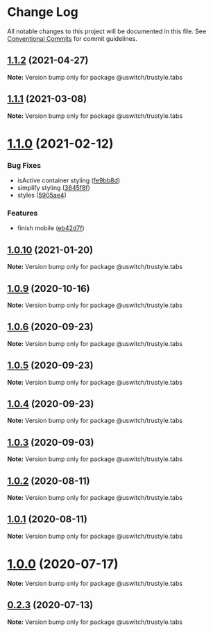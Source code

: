 # Change Log

All notable changes to this project will be documented in this file.
See [Conventional Commits](https://conventionalcommits.org) for commit guidelines.

## [1.1.2](https://github.com/uswitch/trustyle/compare/@uswitch/trustyle.tabs@1.1.1...@uswitch/trustyle.tabs@1.1.2) (2021-04-27)

**Note:** Version bump only for package @uswitch/trustyle.tabs





## [1.1.1](https://github.com/uswitch/trustyle/compare/@uswitch/trustyle.tabs@1.1.0...@uswitch/trustyle.tabs@1.1.1) (2021-03-08)

**Note:** Version bump only for package @uswitch/trustyle.tabs





# [1.1.0](https://github.com/uswitch/trustyle/compare/@uswitch/trustyle.tabs@1.0.10...@uswitch/trustyle.tabs@1.1.0) (2021-02-12)


### Bug Fixes

* isActive container styling ([fe9bb8d](https://github.com/uswitch/trustyle/commit/fe9bb8d))
* simplify styling ([3645f8f](https://github.com/uswitch/trustyle/commit/3645f8f))
* styles ([5905ae4](https://github.com/uswitch/trustyle/commit/5905ae4))


### Features

* finish mobile ([eb42d7f](https://github.com/uswitch/trustyle/commit/eb42d7f))





## [1.0.10](https://github.com/uswitch/trustyle/compare/@uswitch/trustyle.tabs@1.0.9...@uswitch/trustyle.tabs@1.0.10) (2021-01-20)

**Note:** Version bump only for package @uswitch/trustyle.tabs





## [1.0.9](https://github.com/uswitch/trustyle/compare/@uswitch/trustyle.tabs@1.0.8...@uswitch/trustyle.tabs@1.0.9) (2020-10-16)

**Note:** Version bump only for package @uswitch/trustyle.tabs





## [1.0.6](https://github.com/uswitch/trustyle/compare/@uswitch/trustyle.tabs@1.0.4...@uswitch/trustyle.tabs@1.0.6) (2020-09-23)

**Note:** Version bump only for package @uswitch/trustyle.tabs





## [1.0.5](https://github.com/uswitch/trustyle/compare/@uswitch/trustyle.tabs@1.0.4...@uswitch/trustyle.tabs@1.0.5) (2020-09-23)

**Note:** Version bump only for package @uswitch/trustyle.tabs





## [1.0.4](https://github.com/uswitch/trustyle/compare/@uswitch/trustyle.tabs@1.0.3...@uswitch/trustyle.tabs@1.0.4) (2020-09-23)

**Note:** Version bump only for package @uswitch/trustyle.tabs





## [1.0.3](https://github.com/uswitch/trustyle/compare/@uswitch/trustyle.tabs@1.0.2...@uswitch/trustyle.tabs@1.0.3) (2020-09-03)

**Note:** Version bump only for package @uswitch/trustyle.tabs





## [1.0.2](https://github.com/uswitch/trustyle/compare/@uswitch/trustyle.tabs@1.0.1...@uswitch/trustyle.tabs@1.0.2) (2020-08-11)

**Note:** Version bump only for package @uswitch/trustyle.tabs





## [1.0.1](https://github.com/uswitch/trustyle/compare/@uswitch/trustyle.tabs@1.0.0...@uswitch/trustyle.tabs@1.0.1) (2020-08-11)

**Note:** Version bump only for package @uswitch/trustyle.tabs





# [1.0.0](https://github.com/uswitch/trustyle/compare/@uswitch/trustyle.tabs@0.2.3...@uswitch/trustyle.tabs@1.0.0) (2020-07-17)

**Note:** Version bump only for package @uswitch/trustyle.tabs





## [0.2.3](https://github.com/uswitch/trustyle/compare/@uswitch/trustyle.tabs@0.2.2...@uswitch/trustyle.tabs@0.2.3) (2020-07-13)

**Note:** Version bump only for package @uswitch/trustyle.tabs
